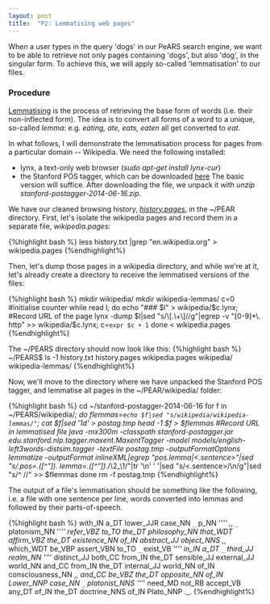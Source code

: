 ```yaml
---
layout: post
title:  "P2: Lemmatising web pages"
---
```


When a user types in the query 'dogs' in our PeARS search engine, we want to be able to retrieve not only pages containing 'dogs', but also 'dog', in the singular form. To achieve this, we will apply so-called 'lemmatisation' to our files.

### Procedure

[Lemmatising](https://en.wikipedia.org/wiki/Lemmatisation) is the process of retrieving the base form of words (i.e. their non-inflected form). The idea is to convert all forms of a word to a unique, so-called *lemma*: e.g. *eating, ate, eats, eaten* all get converted to *eat*. 

In what follows, I will demonstrate the lemmatisation process for pages from a particular domain -- Wikipedia. We need the following installed:

* lynx, a text-only web browser  (*sudo apt-get install lynx-cur*)
* the Stanford POS tagger, which can be downloaded [here](http://nlp.stanford.edu/software/tagger.shtml) The basic version will suffice. After downloading the file, we unpack it with *unzip stanford-postagger-2014-06-16.zip*.

We have our cleaned browsing history, [*history.pages*](../retrieving-browsing-history/), in the ~/PEAR directory. First, let's isolate the wikipedia pages and record them in a separate file, *wikipedia.pages*:


{%highlight bash %}
less history.txt |grep "en.wikipedia.org" > wikipedia.pages
{%endhighlight%}

Then, let's dump those pages in a wikipedia directory, and while we're at it, let's already create a directory to receive the lemmatised versions of the files:

{%highlight bash %}
mkdir wikipedia/
mkdir wikipedia-lemmas/
c=0	#initialise counter
while read l; 
do 
echo "### $l" > wikipedia/$c.lynx;	#Record URL of the page
lynx -dump $l|sed "s/\[.\+\]//g"|egrep -v "[0-9]*\. http" >> wikipedia/$c.lynx; 
c=`expr $c + 1`
done < wikipedia.pages
{%endhighlight%}

The ~/PEARS directory should now look like this:
{%highlight bash %}
~/PEARS$ ls -1
history.txt
history.pages
wikipedia.pages
wikipedia/
wikipedia-lemmas/
{%endhighlight%}

Now, we'll move to the directory where we have unpacked the Stanford POS tagger, and lemmatise all pages in the ~/PEAR/wikipedia/ folder:

{%highlight bash %}
cd ~/stanford-postagger-2014-06-16
for f in ~/PEARS/wikipedia/*; 
do
flemmas=`echo $f|sed "s/wikipedia/wikipedia-lemmas/"`;
cat $f|sed '1d' > postag.tmp
head -1 $f > $flemmas	#Record URL in lemmatised file
java -mx300m -classpath stanford-postagger.jar edu.stanford.nlp.tagger.maxent.MaxentTagger -model models/english-left3words-distsim.tagger -textFile postag.tmp  -outputFormatOptions lemmatize -outputFormat inlineXML|egrep "pos.*lemma|<.sentence>"|sed "s/.*pos=.\([^\"]*\). lemma=.\([^\"]*\).*/\2_\1/"|tr '\n' ' '|sed "s/<.sentence>/\n/g"|sed "s/^ //" >> $flemmas
done
rm -f postag.tmp
{%endhighlight%}

The output of a file's lemmatisation should be something like the following, i.e. a file with one sentence per line, words converted into lemmas and followed by their parts-of-speech.

{%highlight bash %}
with_IN a_DT lower_JJR case_NN ``_`` p_NN ''_'' ,_, ``_`` platonism_NN ''_'' refer_VBZ to_TO the_DT philosophy_NN that_WDT affirm_VBZ the_DT existence_NN of_IN abstract_JJ object_NNS ,_, which_WDT be_VBP assert_VBN to_TO ``_`` exist_VB ''_'' in_IN a_DT ``_`` third_JJ realm_NN ''_'' distinct_JJ both_CC from_IN the_DT sensible_JJ external_JJ world_NN and_CC from_IN the_DT internal_JJ world_NN of_IN consciousness_NN ,_, and_CC be_VBZ the_DT opposite_NN of_IN Lower_NNP case_NN ``_`` platonist_NNS ''_'' need_MD not_RB accept_VB any_DT of_IN the_DT doctrine_NNS of_IN Plato_NNP ._. 
{%endhighlight%}
